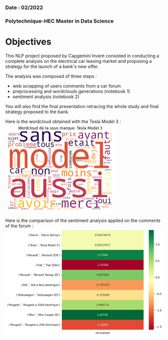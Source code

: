 ### Date : 02/2022
### Polytechnique-HEC Master in Data Science
# Objectives
This NLP project proposed by Capgemini Invent consisted in conducting a complete analysis on the electrical car leasing market and proposing a strategy for the launch of a bank's new offer.  
  
The analysis was composed of three steps :  
- web scrapping of users comments from a car forum  
- preprocessing and wordclouds generations (notebook 1)  
- sentiment analysis (notebook 2)  
  
You will also find the final presentation retracing the whole study and final strategy proposed to the bank.   
  
Here is the wordcloud obtained with the Tesla Model 3 :  
![plot](./wordcloud_tesla_model_3.png)   
  
Here is the comparison of the sentiment analysis applied on the comments of the forum :  
![plot](./sentiment_comparison.png)  